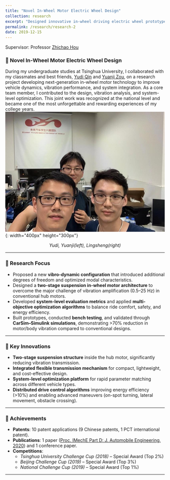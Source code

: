 ```yaml
---
title: "Novel In-Wheel Motor Electric Wheel Design"
collection: research
excerpt: "Designed innovative in-wheel driving electric wheel prototype for electric vehicles<br/><img src='/images/wheelonly.png'>"
permalink: /research/research-2
date: 2019-12-15
---
```


Supervisor: Professor [Zhichao Hou](https://ieeexplore.ieee.org/author/37085377720)  

### 🚗 Novel In-Wheel Motor Electric Wheel Design    
During my undergraduate studies at Tsinghua University, I collaborated with my classmates and best friends, [Yudi Qin](https://ieeexplore.ieee.org/author/37088939544) and [Yuanji Zou](https://ieeexplore.ieee.org/author/37089476688), on a research project developing next-generation in-wheel motor technology to improve vehicle dynamics, vibration performance, and system integration. As a core team member, I contributed to the design, vibration analysis, and system-level optimization. This joint work was recognized at the national level and became one of the most unforgettable and rewarding experiences of my college years.
![Team in THU](../images/team_THU.jpg){: width="400px" height="300px"}
<p align="center"><i>Yudi, Yuanji(left), Lingsheng(right) </i></p>

---

### 🔹 Research Focus  
- Proposed a new **vibro-dynamic configuration** that introduced additional degrees of freedom and optimized modal characteristics.  
- Designed a **two-stage suspension in-wheel motor architecture** to overcome the major challenge of vibration amplification (0.5–25 Hz) in conventional hub motors.  
- Developed **system-level evaluation metrics** and applied **multi-objective optimization algorithms** to balance ride comfort, safety, and energy efficiency.  
- Built prototypes, conducted **bench testing**, and validated through **CarSim–Simulink simulations**, demonstrating >70% reduction in motor/body vibration compared to conventional designs.

---

### 🔹 Key Innovations
- **Two-stage suspension structure** inside the hub motor, significantly reducing vibration transmission.  
- **Integrated flexible transmission mechanism** for compact, lightweight, and cost-effective design.  
- **System-level optimization platform** for rapid parameter matching across different vehicle types.  
- **Distributed drive control algorithms** improving energy efficiency (>10%) and enabling advanced maneuvers (on-spot turning, lateral movement, obstacle crossing).

---

### 🔹 Achievements
- **Patents**: 10 patent applications (9 Chinese patents, 1 PCT international patent).  
- **Publications**: 1 paper ([Proc. IMechE Part D: J. Automobile Engineering, 2020](https://journals.sagepub.com/doi/10.1177/0954407020921736)) and 1 conference paper.  
- **Competitions**:  
  - *Tsinghua University Challenge Cup (2018)* – Special Award (Top 2%)  
  - *Beijing Challenge Cup (2019)* – Special Award (Top 3%)  
  - *National Challenge Cup (2019)* – Special Award (Top 1%)

---

